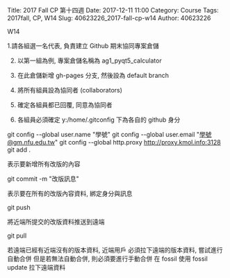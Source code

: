 Title: 2017 Fall CP 第十四週
Date: 2017-12-11 11:00
Category: Course
Tags: 2017fall, CP, W14
Slug: 40623226_2017-fall-cp-w14
Author: 40623226

W14

<!-- PELICAN_END_SUMMARY -->

1.請各組選一名代表, 負責建立 Github 期末協同專案倉儲

2. 以第一組為例, 專案倉儲名稱為 ag1_pyqt5_calculator

3. 在此倉儲新增 gh-pages 分支, 然後設為 default branch

3. 將所有組員設為協同者 (collaborators)

4. 確定各組員都已回覆, 同意為協同者

5. 各組員必須確定 y:/home/.gitconfig 下為各自的 github 身分

git config --global user.name "學號"
git config --global user.email "學號@gm.nfu.edu.tw"
git config --global http.proxy http://proxy.kmol.info:3128
git add .

表示要新增所有改版的內容

git commit -m "改版訊息"

表示要在所有的改版內容資料, 綁定身分與訊息

git push

將近端所提交的改版資料推送到遠端

git pull

若遠端已經有近端沒有的版本資料, 近端用戶
必須拉下遠端的版本資料, 嘗試進行自動合併
但是若無法自動合併, 則必須要進行手動合併
在 fossil 使用 fossil update 拉下遠端資料
